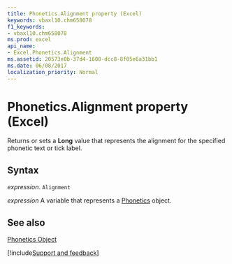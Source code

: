 ```yaml
---
title: Phonetics.Alignment property (Excel)
keywords: vbaxl10.chm658078
f1_keywords:
- vbaxl10.chm658078
ms.prod: excel
api_name:
- Excel.Phonetics.Alignment
ms.assetid: 20573e0b-37d4-1600-dcc8-8f05e6a31bb1
ms.date: 06/08/2017
localization_priority: Normal
---
```



# Phonetics.Alignment property (Excel)

Returns or sets a  **Long** value that represents the alignment for the specified phonetic text or tick label.


## Syntax

_expression_. `Alignment`

_expression_ A variable that represents a [Phonetics](Excel.Phonetics.md) object.


## See also


[Phonetics Object](Excel.Phonetics.md)

[!include[Support and feedback](~/includes/feedback-boilerplate.md)]